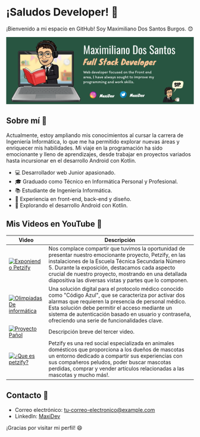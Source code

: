 # ¡Saludos Developer! 👋

¡Bienvenido a mi espacio en GitHub! Soy Maximiliano Dos Santos Burgos. 😊

[![Banner](https://github.com/Maximiliano17/Maximiliano17/blob/main/Untitled%20(31).png)](https://github.com/Maximiliano17)

## Sobre mí 🚀

Actualmente, estoy ampliando mis conocimientos al cursar la carrera de Ingeniería Informática, lo que me ha permitido explorar nuevas áreas y enriquecer mis habilidades. Mi viaje en la programación ha sido emocionante y lleno de aprendizajes, desde trabajar en proyectos variados hasta incursionar en el desarrollo Android con Kotlin.

- 💻 Desarrollador web Junior apasionado.
- 🎓 Graduado como Técnico en Informática Personal y Profesional.
- 📚 Estudiante de Ingeniería Informática.
- 🎨 Experiencia en front-end, back-end y diseño.
- 📱 Explorando el desarrollo Android con Kotlin.

## Mis Videos en YouTube 🎥

| Video | Descripción |
| --- | --- |
| [![Exponiendo Petzify](enlace-a-miniatura-1)](https://youtu.be/sd4FjQaW0-4?si=TUO17ob9NP3Eb_m9) | Nos complace compartir que tuvimos la oportunidad de presentar nuestro emocionante proyecto, Petzify, en las instalaciones de la Escuela Técnica Secundaria Número 5. Durante la exposición, destacamos cada aspecto crucial de nuestro proyecto, mostrando en una detallada diapositiva las diversas vistas y partes que lo componen. |
| [![Olimpiadas De informática](Os)](https://www.youtube.com/watch?v=nyaAW60Vbw8) |Una solución digital para el protocolo médico conocido como "Código Azul", que se caracteriza por activar dos alarmas que requieren la presencia de personal médico. Esta solución debe permitir el acceso mediante un sistema de autenticación basado en usuario y contraseña, ofreciendo una serie de funcionalidades clave. |
| [![Proyecto Pañol](enlace-a-miniatura-3)](enlace-al-video-3) | Descripción breve del tercer video. |
| [![¿Que es petzify?](enlace-a-miniatura-4)](https://youtu.be/CM9TmrkvC6I?si=IY-_ba2--T7wiKfm) | Petzify es una red social especializada en animales domésticos que proporciona a los dueños de mascotas un entorno dedicado a compartir sus experiencias con sus compañeros peludos, poder buscar mascotas perdidas, comprar y vender artículos relacionadas a las mascotas y mucho más!. |

## Contacto 📧

- Correo electrónico: [tu-correo-electronico@example.com](mailto:tu-correo-electronico@example.com)
- LinkedIn: [MaxiDev](https://www.linkedin.com/in/maximilianodossantos/)

¡Gracias por visitar mi perfil! 😄
